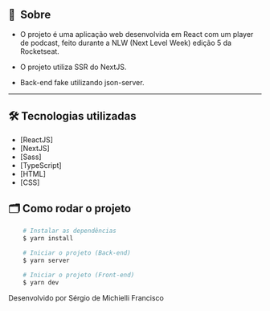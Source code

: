 
## 🔖&nbsp; Sobre

- O projeto é uma aplicação web desenvolvida em React com um player de podcast, feito durante a NLW (Next Level Week) edição 5 da Rocketseat.

- O projeto utiliza SSR do NextJS.

- Back-end fake utilizando json-server.

---

## 🛠 Tecnologias utilizadas

- [ReactJS]
- [NextJS]
- [Sass]
- [TypeScript]
- [HTML]
- [CSS]

## 🗂 Como rodar o projeto

```bash
    # Instalar as dependências
    $ yarn install

    # Iniciar o projeto (Back-end)
    $ yarn server

    # Iniciar o projeto (Front-end)
    $ yarn dev
```

Desenvolvido por Sérgio de Michielli Francisco
